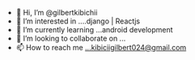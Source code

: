- 👋 Hi, I’m @gilbertkibichii
- 👀 I’m interested in ....django | Reactjs
- 🌱 I’m currently learning ...android development
 - 💞️ I’m looking to collaborate on ...
- 📫 How to reach me ...kibiciigilbert024@gmail.com

<!---
gilbertkibichii/gilbertkibichii is a ✨ special ✨ repository because its `README.md` (this file) appears on your GitHub profile.
You can click the Preview link to take a look at your changes.
--->



